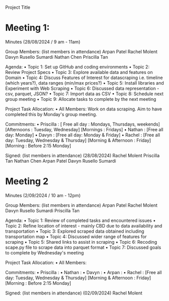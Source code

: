 Project Title

# Meeting 1:
Minutes (28/08/2024 / 9 am - 11am)

Group Members: (list members in attendance)
Arpan Patel
Rachel Molent
Davyn Rusello Sumardi
Nathan Chen
Priscilla Tan

Agenda:
• Topic 1: Set up GitHub and coding environments
• Topic 2: Review Project Specs
• Topic 3: Explore available data and features on Domain
• Topic 4: Discuss Features of Interest for datascraping i.e. timeline (which years?), data ranges (min/max prices?)
• Topic 5: Install libraries and Experiment with Web Scraping
• Topic 6: Discussed data representation - csv, parquet, JSON?
• Topic 7: Import data as CSV
• Topic 8: Schedule next group meeting
• Topic 9: Allocate tasks to complete by the next meeting

Project Task Allocation:
• All Members: Work on data scraping. Aim to have completed this by Monday's group meeting.

Commitments:
• Priscilla : [ Free all day : Mondays, Thursdays, weekends] [Afternoons : Tuesday, Wednesday] [Mornings : Fridays]
• Nathan    : [Free all day: Monday]
• Davyn     : [Free all day: Monday & Friday]
• Rachel    : [Free all day: Tuesday, Wednesday & Thursday] [Morning & Afternoon : Friday] [Morning : Before 2:15 Monday]

Signed: (list members in attendance) (28/08/2024)
Rachel Molent
Priscilla Tan 
Nathan Chen
Arpan Patel
Davyn Rusello Sumardi



# Meeting 2

Minutes (2/09/2024 / 10 am - 12pm)

Group Members: (list members in attendance)
Arpan Patel
Rachel Molent
Davyn Rusello Sumardi
Priscilla Tan

Agenda:
• Topic 1: Review of completed tasks and encountered issues
• Topic 2: Refine location of interest - mainly CBD due to data availability and transportation
• Topic 3: Explored scraped data obtained including transportation map
• Topic 4: Discussed wider range of features for scraping
• Topic 5: Shared links to assist in scraping
• Topic 6: Recoding scape.py file to scrape data into parquet format
• Topic 7: Discussed goals to complete by Wednesday's meeting


Project Task Allocation:
• All Members: 

Commitments:
• Priscilla :
• Nathan    : 
• Davyn     : 
• Arpan     : 
• Rachel    : [Free all day: Tuesday, Wednesday & Thursday] [Morning & Afternoon : Friday] [Morning : Before 2:15 Monday]

Signed: (list members in attendance) (02/09/2024)
Rachel Molent


